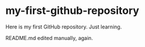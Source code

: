 # my-first-github-repository
Here is my first GitHub repository. Just learning.

README.md edited manually, again.
